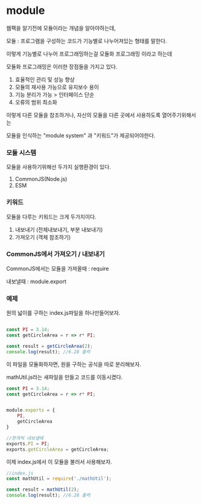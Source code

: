 # module

웹팩을 알기전에 모듈이라는 개념을 알아야하는데,

모듈 : 프로그램을 구성하는 코드가 기능별로 나누어져있는 형태를 말한다.

이렇게 기능별로 나누어 프로그래밍하는걸 모듈화 프로그래밍 이라고 하는데

모듈화 프로그래밍은 이러한 장점들을 가지고 있다.

1. 효율적인 관리 및 성능 향상
2. 모듈의 재사용 가능으로 유지보수 용이
3. 기능 분리가 가능 > 인터페이스 단순
4. 오류의 범위 최소화

이렇게 다른 모듈을 참조하거나, 자신의 모듈을 다른 곳에서 사용하도록 열어주기위해서는

모듈을 인식하는 "module system" 과 "키워드"가 제공되어야한다.

### 모듈 시스템

모듈을 사용하기위해선 두가지 실행환경이 있다.

1. CommonJS(Node.js)
2. ESM 

### 키워드

모듈을 다루는 키워드는 크게 두가지이다.

1. 내보내기 (전체내보내기, 부분 내보내기)
2. 가져오기 (객체 참조하기)

### CommonJS에서 가져오기 / 내보내기

CommonJS에서는 모듈을 가져올때 : require 

내보낼때 : module.export

### 예제 

원의 넓이를 구하는 index.js파일을 하나만들어보자.

```js

const PI = 3.14;
const getCircleArea = r => r* PI;

const result = getCircleArea(2);
console.log(result); //6.28 출력
```

이 파일을 모듈화하자면, 원을 구하는 공식을 따로 분리해보자.

mathUtil.js라는 새파일을 만들고 코드를 이동시켰다.

```js
const PI = 3.14;
const getCircleArea = r => r* PI;


module.exports = {
    PI,
    getCircleArea
}

//한개씩 내보낼때
exports.PI = PI;
exports.getCircleArea = getCircleArea;

```

이제 index.js에서 이 모듈을 불러서 사용해보자.

```js
//index.js
const mathUtil = require('./mathUtil');

const result = mathUtil(2);
console.log(result); //6.28 출력
```


